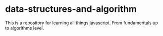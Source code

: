 # data-structures-and-algorithm

This is a repository for learning all things javascript. From fundamentals up to algorithms level.
